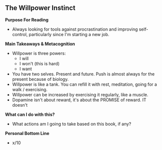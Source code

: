 ## The Willpower Instinct

**Purpose For Reading**
- Always looking for tools against procrastination and improving self-control, particularly since I'm starting a new job.
 
**Main Takeaways & Metacognition**
- Willpower is three powers:
	- I will 
	- I won't (this is hard)
	- I want
- You have two selves. Present and future. Push is almost always for the present because of biology.
- Willpower is like a tank. You can refill it with rest, meditation, going for a walk / exercising.
- Willpower can be increased by exercising it regularly, like a muscle. 
- Dopamine isn't about reward, it's about the PROMISE of reward. IT doesn't 

**What can I do with this?**
- What actions am I going to take based on this book, if any?

**Personal Bottom Line**
- x/10

<!--stackedit_data:
eyJoaXN0b3J5IjpbMTE1NDc0MTg0NF19
-->